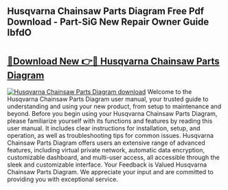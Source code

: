 ## Husqvarna Chainsaw Parts Diagram Free Pdf Download - Part-SiG New Repair Owner Guide IbfdO

# <h2><a href="http://dfunfgy.blite.top/?on=Husqvarna+Chainsaw+Parts+Diagram">🔗Download New 👉🔴 Husqvarna Chainsaw Parts Diagram</a></h2>

[![Husqvarna Chainsaw Parts Diagram download](https://i.imgur.com/lujVjoI.png)](http://dfunfgy.blite.top/?on=Husqvarna+Chainsaw+Parts+Diagram)
Welcome to the Husqvarna Chainsaw Parts Diagram user manual, your trusted guide to understanding and using your new product, from setup to maintenance and beyond. Before you begin using your Husqvarna Chainsaw Parts Diagram, please familiarize yourself with its functions and features by reading this user manual. It includes clear instructions for installation, setup, and operation, as well as troubleshooting tips for common issues. Husqvarna Chainsaw Parts Diagram offers users an extensive range of advanced features, including virtual private network, automatic data encryption, customizable dashboard, and multi-user access, all accessible through the sleek and customizable interface. Your Feedback is Valued Husqvarna Chainsaw Parts Diagram. We appreciate your input and are committed to providing you with exceptional service.
